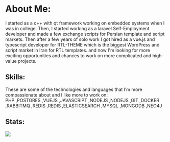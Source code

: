 # About Me:
I started as a c++ with qt framework working on embedded systems when I was in college. Then, I started working as a laravel Self-Employment developer and made a few exchange scripts for Persian template and script markets.
Then after a few years of solo work I got hired as a vue.js and typescript developer for RTL-THEME which is the biggest WordPress and script market in Iran for RTL templates. and now I'm looking for more exciting opportunities and chances to work on more complicated and high-value projects.

## Skills:
These are some of the technologies and languages that I’m more compassionate about and I like more to work on: </br>
PHP ,POSTGRES ,VUEJS ,JAVASCRIPT ,NODEJS ,NODEJS ,GIT ,DOCKER ,RABBITMQ ,REDIS ,REDIS ,ELASTICSEARCH ,MYSQL ,MONGODB ,NEO4J

## Stats:
![](https://github-readme-stats.vercel.app/api?username=alirezamires&hide_border=false&include_all_commits=true&count_private=false)</br>

